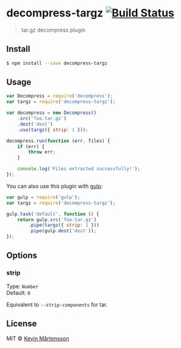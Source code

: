 # decompress-targz [![Build Status](http://img.shields.io/travis/kevva/decompress-targz.svg?style=flat)](https://travis-ci.org/kevva/decompress-targz)

> tar.gz decompress plugin

## Install

```sh
$ npm install --save decompress-targz
```

## Usage

```js
var Decompress = require('decompress');
var targz = require('decompress-targz');

var decompress = new Decompress()
    .src('foo.tar.gz')
    .dest('dest')
    .use(targz({ strip: 1 }));

decompress.run(function (err, files) {
    if (err) {
        throw err;
    }

    console.log('Files extracted successfully!'); 
});
```

You can also use this plugin with [gulp](http://gulpjs.com):

```js
var gulp = require('gulp');
var targz = require('decompress-targz');

gulp.task('default', function () {
    return gulp.src('foo.tar.gz')
        .pipe(targz({ strip: 1 }))
        .pipe(gulp.dest('dest'));
});
```

## Options

### strip

Type: `Number`  
Default: `0`

Equivalent to `--strip-components` for tar.

## License

MIT © [Kevin Mårtensson](https://github.com/kevva)
